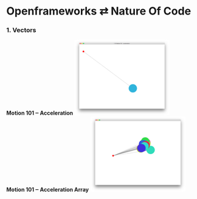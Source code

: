 # Openframeworks ⇄ Nature Of Code

### 1. Vectors

<div>
  <div>
    <b>Motion 101 ‒ Acceleration</b>
    <img src="1-Vectors/1-10-motion101-acceleration/screenshot.png" width="250"/>
  </div>
  <div>
    <b>Motion 101 ‒ Acceleration Array</b>
    <img src="1-Vectors/1-10-motion101-acceleration-array/screenshot.png" width="250"/>
  </div>
</div>
